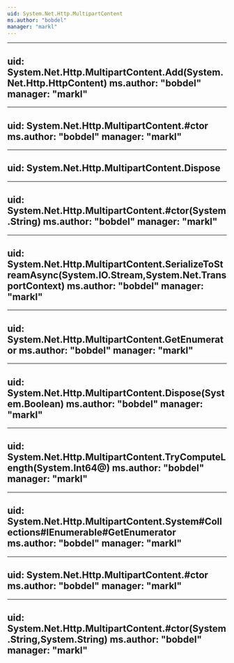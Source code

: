 ```yaml
---
uid: System.Net.Http.MultipartContent
ms.author: "bobdel"
manager: "markl"
---
```


---
uid: System.Net.Http.MultipartContent.Add(System.Net.Http.HttpContent)
ms.author: "bobdel"
manager: "markl"
---

---
uid: System.Net.Http.MultipartContent.#ctor
ms.author: "bobdel"
manager: "markl"
---

---
uid: System.Net.Http.MultipartContent.Dispose
---

---
uid: System.Net.Http.MultipartContent.#ctor(System.String)
ms.author: "bobdel"
manager: "markl"
---

---
uid: System.Net.Http.MultipartContent.SerializeToStreamAsync(System.IO.Stream,System.Net.TransportContext)
ms.author: "bobdel"
manager: "markl"
---

---
uid: System.Net.Http.MultipartContent.GetEnumerator
ms.author: "bobdel"
manager: "markl"
---

---
uid: System.Net.Http.MultipartContent.Dispose(System.Boolean)
ms.author: "bobdel"
manager: "markl"
---

---
uid: System.Net.Http.MultipartContent.TryComputeLength(System.Int64@)
ms.author: "bobdel"
manager: "markl"
---

---
uid: System.Net.Http.MultipartContent.System#Collections#IEnumerable#GetEnumerator
ms.author: "bobdel"
manager: "markl"
---

---
uid: System.Net.Http.MultipartContent.#ctor
ms.author: "bobdel"
manager: "markl"
---

---
uid: System.Net.Http.MultipartContent.#ctor(System.String,System.String)
ms.author: "bobdel"
manager: "markl"
---
